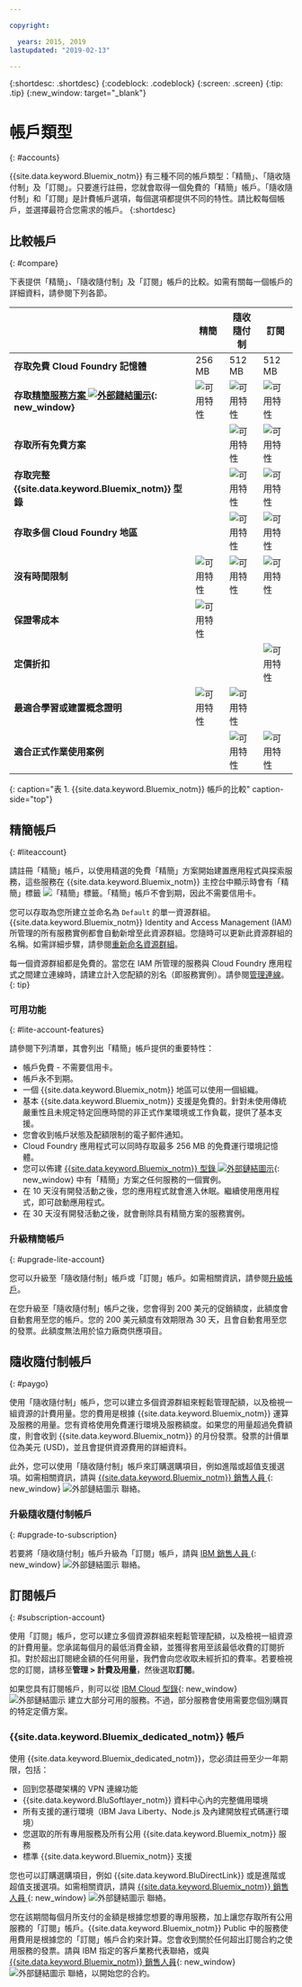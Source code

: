 ```yaml
---

copyright:

  years: 2015, 2019
lastupdated: "2019-02-13"

---
```


{:shortdesc: .shortdesc}
{:codeblock: .codeblock}
{:screen: .screen}
{:tip: .tip}
{:new_window: target="_blank"}

# 帳戶類型
{: #accounts}

{{site.data.keyword.Bluemix_notm}} 有三種不同的帳戶類型：「精簡」、「隨收隨付制」及「訂閱」。只要進行註冊，您就會取得一個免費的「精簡」帳戶。「隨收隨付制」和「訂閱」是計費帳戶選項，每個選項都提供不同的特性。請比較每個帳戶，並選擇最符合您需求的帳戶。
{:shortdesc}


## 比較帳戶
{: #compare}

下表提供「精簡」、「隨收隨付制」及「訂閱」帳戶的比較。如需有關每一個帳戶的詳細資料，請參閱下列各節。

|  |精簡|隨收隨付制|訂閱|
|--------------------|--------------------|--------------------|--------------------|
|**存取免費 Cloud Foundry 記憶體** |256 MB |512 MB |512 MB |
|**存取[精簡服務方案 ![外部鏈結圖示](../icons/launch-glyph.svg "外部鏈結圖示")](https://{DomainName}/catalog/?search=label:lite){: new_window}** | ![可用特性](../icons/icon_enabled.svg) | ![可用特性](../icons/icon_enabled.svg) | ![可用特性](../icons/icon_enabled.svg) |
|**存取所有免費方案**|  | ![可用特性](../icons/icon_enabled.svg) | ![可用特性](../icons/icon_enabled.svg) |
|**存取完整 {{site.data.keyword.Bluemix_notm}} 型錄**|  | ![可用特性](../icons/icon_enabled.svg) | ![可用特性](../icons/icon_enabled.svg) |
|**存取多個 Cloud Foundry 地區** |  | ![可用特性](../icons/icon_enabled.svg) | ![可用特性](../icons/icon_enabled.svg) |
|**沒有時間限制**| ![可用特性](../icons/icon_enabled.svg) | ![可用特性](../icons/icon_enabled.svg) | ![可用特性](../icons/icon_enabled.svg) |
|**保證零成本**| ![可用特性](../icons/icon_enabled.svg) |  |  |
|**定價折扣** |  |  | ![可用特性](../icons/icon_enabled.svg) |
|**最適合學習或建置概念證明**| ![可用特性](../icons/icon_enabled.svg) | ![可用特性](../icons/icon_enabled.svg) |  |
|**適合正式作業使用案例**|  | ![可用特性](../icons/icon_enabled.svg) | ![可用特性](../icons/icon_enabled.svg) |
{: caption="表 1. {{site.data.keyword.Bluemix_notm}} 帳戶的比較" caption-side="top"}


## 精簡帳戶
{: #liteaccount}

請註冊「精簡」帳戶，以使用精選的免費「精簡」方案開始建置應用程式與探索服務，這些服務在 {{site.data.keyword.Bluemix_notm}} 主控台中顯示時會有「精簡」標籤 ![「精簡」標籤](../icons/Lite.svg)。「精簡」帳戶不會到期，因此不需要信用卡。

您可以存取為您所建立並命名為 `Default` 的單一資源群組。{{site.data.keyword.Bluemix_notm}} Identity and Access Management (IAM) 所管理的所有服務實例都會自動新增至此資源群組。您隨時可以更新此資源群組的名稱。如需詳細步驟，請參閱[重新命名資源群組](/docs/resources/resourcegroups.html#renaming-a-resource-group)。

每一個資源群組都是免費的。當您在 IAM 所管理的服務與 Cloud Foundry 應用程式之間建立連線時，請建立計入您配額的別名（即服務實例）。請參閱[管理連線](/docs/resources/connecting_apps.html#connect_app)。
{: tip}

### 可用功能
{: #lite-account-features}

請參閱下列清單，其會列出「精簡」帳戶提供的重要特性：

   * 帳戶免費 - 不需要信用卡。
   * 帳戶永不到期。
   * 一個 {{site.data.keyword.Bluemix_notm}} 地區可以使用一個組織。
   * 基本 {{site.data.keyword.Bluemix_notm}} 支援是免費的。針對未使用傳統嚴重性且未規定特定回應時間的非正式作業環境或工作負載，提供了基本支援。
   * 您會收到帳戶狀態及配額限制的電子郵件通知。
   * Cloud Foundry 應用程式可以同時存取最多 256 MB 的免費運行環境記憶體。
   * 您可以佈建 [{{site.data.keyword.Bluemix_notm}} 型錄 ![外部鏈結圖示](../icons/launch-glyph.svg "外部鏈結圖示")](https://cloud.ibm.com/catalog/?search=label:lite%20lite){: new_window} 中有「精簡」方案之任何服務的一個實例。
   * 在 10 天沒有開發活動之後，您的應用程式就會進入休眠。繼續使用應用程式，即可啟動應用程式。
   * 在 30 天沒有開發活動之後，就會刪除具有精簡方案的服務實例。

### 升級精簡帳戶
{: #upgrade-lite-account}

您可以升級至「隨收隨付制」帳戶或「訂閱」帳戶。如需相關資訊，請參閱[升級帳戶](/docs/account/account_settings.html#upgrading-account)。

在您升級至「隨收隨付制」帳戶之後，您會得到 200 美元的促銷額度，此額度會自動套用至您的帳戶。您的 200 美元額度有效期限為 30 天，且會自動套用至您的發票。此額度無法用於協力廠商供應項目。

## 隨收隨付制帳戶
{: #paygo}

使用「隨收隨付制」帳戶，您可以建立多個資源群組來輕鬆管理配額，以及檢視一組資源的計費用量。您的費用是根據 {{site.data.keyword.Bluemix_notm}} 運算及服務的用量。您有資格使用免費運行環境及服務額度。如果您的用量超過免費額度，則會收到 {{site.data.keyword.Bluemix_notm}} 的月份發票。發票的計價單位為美元 (USD)，並且會提供資源費用的詳細資料。

此外，您可以使用「隨收隨付制」帳戶來訂購選購項目，例如進階或超值支援選項。如需相關資訊，請與 [{{site.data.keyword.Bluemix_notm}} 銷售人員 ](https://www.ibm.com/cloud-computing/bluemix/contact-us){: new_window} ![外部鏈結圖示](../icons/launch-glyph.svg) 聯絡。


### 升級隨收隨付制帳戶
{: #upgrade-to-subscription}

若要將「隨收隨付制」帳戶升級為「訂閱」帳戶，請與 [IBM 銷售人員 ](https://www.ibm.com/cloud-computing/bluemix/contact-us){: new_window} ![外部鏈結圖示](../icons/launch-glyph.svg "外部鏈結圖示") 聯絡。

## 訂閱帳戶
{: #subscription-account}

使用「訂閱」帳戶，您可以建立多個資源群組來輕鬆管理配額，以及檢視一組資源的計費用量。您承諾每個月的最低消費金額，並獲得套用至該最低收費的訂閱折扣。對於超出訂閱總金額的任何用量，我們會向您收取未經折扣的費率。若要檢視您的訂閱，請移至**管理 > 計費及用量**，然後選取**訂閱**。

如果您具有訂閱帳戶，則可以從 [IBM Cloud 型錄](https://cloud.ibm.com/catalog){: new_window}![外部鏈結圖示](../icons/launch-glyph.svg "外部鏈結圖示") 建立大部分可用的服務。不過，部分服務會使用需要您個別購買的特定定價方案。

### {{site.data.keyword.Bluemix_dedicated_notm}} 帳戶
使用 {{site.data.keyword.Bluemix_dedicated_notm}}，您必須註冊至少一年期限，包括：

   * 回到您基礎架構的 VPN 連線功能
   * {{site.data.keyword.BluSoftlayer_notm}} 資料中心內的完整備用環境
   * 所有支援的運行環境（IBM Java Liberty、Node.js 及內建開放程式碼運行環境）
   * 您選取的所有專用服務及所有公用 {{site.data.keyword.Bluemix_notm}} 服務
   * 標準 {{site.data.keyword.Bluemix_notm}} 支援

您也可以訂購選購項目，例如 {{site.data.keyword.BluDirectLink}} 或是進階或超值支援選項。如需相關資訊，請與 [{{site.data.keyword.Bluemix_notm}} 銷售人員 ](https://www.ibm.com/cloud-computing/bluemix/contact-us){: new_window} ![外部鏈結圖示](../icons/launch-glyph.svg) 聯絡。

您在該期間每個月所支付的金額是根據您想要的專用服務，加上讓您存取所有公用服務的「訂閱」帳戶。{{site.data.keyword.Bluemix_notm}} Public 中的服務使用費用是根據您的「訂閱」帳戶合約來計算。您會收到關於任何超出訂閱合約之使用服務的發票。請與 IBM 指定的客戶業務代表聯絡，或與 [{{site.data.keyword.Bluemix_notm}} 銷售人員](https://www.ibm.com/cloud-computing/bluemix/contact-us){: new_window} ![外部鏈結圖示](../icons/launch-glyph.svg) 聯絡，以開始您的合約。
